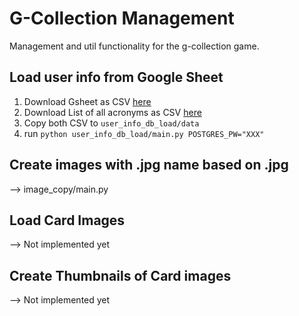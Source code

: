 # G-Collection Management
Management and util functionality for the g-collection game.

## Load user info from Google Sheet
1. Download Gsheet as CSV [here](https://docs.google.com/spreadsheets/d/1Ct1uE8G4pQDmQRw8pa_UOiwE1khM3TKhpLeO0GWzcSs/edit?usp=sharing)
2. Download List of all acronyms as CSV [here](https://docs.google.com/spreadsheets/d/1zk8QXxjcUVOc_ah_QYgxYSRjUb9DKpuownFEyFipgeQ/edit?usp=sharing)
3. Copy both CSV to `user_info_db_load/data`
4. run `python user_info_db_load/main.py POSTGRES_PW="XXX"`

## Create images with <email>.jpg name based on <acronym>.jpg
--> image_copy/main.py

## Load Card Images
--> Not implemented yet

## Create Thumbnails of Card images
--> Not implemented yet

